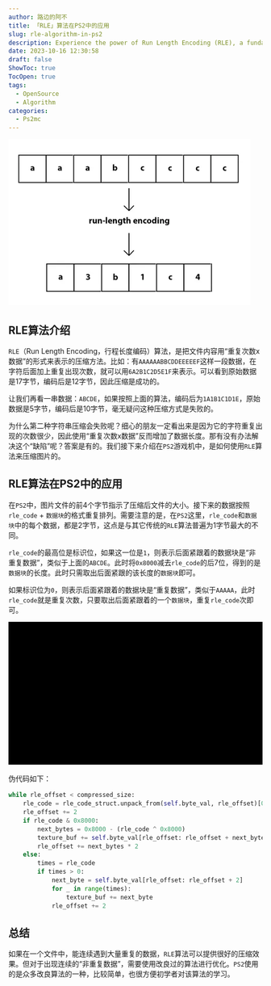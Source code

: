 ```yaml
---
author: 路边的阿不
title: 「RLE」算法在PS2中的应用
slug: rle-algorithm-in-ps2
description: Experience the power of Run Length Encoding (RLE), a fundamental data compression algorithm. Witness its astounding application in PS2 for efficient image compression and unveil the intricacies behind its implementation.
date: 2023-10-16 12:30:58
draft: false
ShowToc: true
TocOpen: true
tags:
  - OpenSource
  - Algorithm
categories:
  - Ps2mc
---
```

![](imgs/posts/2023-10-16-rle-algorithm-in-ps2/run_length_f9030faa12.webp)

## RLE算法介绍

`RLE`（Run Length Encoding，行程长度编码）算法，是把文件内容用“重复次数x数据”的形式来表示的压缩方法。比如：有`AAAAAABBCDDEEEEEF`这样一段数据，在字符后面加上重复出现次数，就可以用`6A2B1C2D5E1F`来表示。可以看到原始数据是17字节，编码后是12字节，因此压缩是成功的。

让我们再看一串数据：`ABCDE`，如果按照上面的算法，编码后为`1A1B1C1D1E`，原始数据是5字节，编码后是10字节，毫无疑问这种压缩方式是失败的。

为什么第二种字符串压缩会失败呢？细心的朋友一定看出来是因为它的字符重复出现的次数很少，因此使用“重复次数x数据”反而增加了数据长度。那有没有办法解决这个“缺陷”呢？答案是有的。我们接下来介绍在`PS2`游戏机中，是如何使用`RLE`算法来压缩图片的。

## RLE算法在PS2中的应用

在`PS2`中，图片文件的前4个字节指示了压缩后文件的大小。接下来的数据按照`rle_code` + `数据块`的格式重复排列。需要注意的是，在`PS2`这里，`rle_code`和`数据块`中的每个数据，都是2字节，这点是与其它传统的`RLE`算法普遍为1字节最大的不同。

`rle_code`的最高位是标识位，如果这一位是`1`，则表示后面紧跟着的数据块是“非重复数据”，类似于上面的`ABCDE`。此时将`0x8000`减去`rle_code`的后7位，得到的是`数据块`的长度。此时只需取出后面紧跟的该长度的`数据块`即可。

如果标识位为`0`，则表示后面紧跟着的数据块是“重复数据”，类似于`AAAAA`，此时`rle_code`就是重复次数，只要取出后面紧跟着的一个`数据块`，重复`rle_code`次即可。

![](imgs/posts/2023-10-16-rle-algorithm-in-ps2/2.gif)

伪代码如下：

```python
while rle_offset < compressed_size:
    rle_code = rle_code_struct.unpack_from(self.byte_val, rle_offset)[0]
    rle_offset += 2
    if rle_code & 0x8000:
        next_bytes = 0x8000 - (rle_code ^ 0x8000)
        texture_buf += self.byte_val[rle_offset: rle_offset + next_bytes * 2]
        rle_offset += next_bytes * 2
    else:
        times = rle_code
        if times > 0:
            next_byte = self.byte_val[rle_offset: rle_offset + 2]
            for _ in range(times):
                texture_buf += next_byte
            rle_offset += 2
```

## 总结

如果在一个文件中，能连续遇到大量重复的数据，`RLE`算法可以提供很好的压缩效果。但对于出现连续的“非重复数据”，需要使用改良过的算法进行优化。`PS2`使用的是众多改良算法的一种，比较简单，也很方便初学者对该算法的学习。
